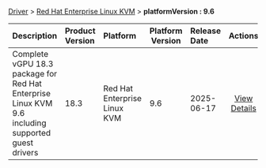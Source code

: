
[Driver](/README.md)  >  [Red Hat Enterprise Linux KVM](/index/Driver/Red_Hat_Enterprise_Linux_KVM.md)  >  **platformVersion : 9.6**



| Description            | Product Version    | Platform                | Platform Version           | Release Date           |             Actions              |
| ---------------------- | :----------------- | :---------------------- | -------------------------- | :--------------------- | :------------------------------: |
| Complete vGPU 18.3 package for Red Hat Enterprise Linux KVM 9.6 including supported guest drivers | 18.3 | Red Hat Enterprise Linux KVM | 9.6 | 2025-06-17 | [View Details](/details/f8dc0d_Complete_vGPU_18.3_package_for_Red_Hat_Enterprise_Linux_KVM_9.6_including_supported_guest_drivers.md) |
